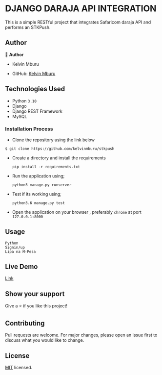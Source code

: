 # DJANGO DARAJA API INTEGRATION

This is a simple RESTful project that integrates Safaricom daraja API and performs an STKPush.

## Author

👤 **Author**
- Kelvin Mburu

- GitHub: [Kelvin Mburu](https://github.com/kelvinmburu)

## Technologies Used

- Python `3.10`
- Django
- Django REST Framework
- MySQL

### Installation Process

- Clone the repository using the link below

```
$ git clone https://github.com/kelvinmburu/stkpush

```

- Create a directory and install the requirements

  ```
  pip install -r requirements.txt
  ```
- Run the application using;
  ```
  python3 manage.py runserver
  ```
- Test if its working using;
  ```
  python3.6 manage.py test
  ```
- Open the application on your browser , preferably `chrome` at port `127.0.0.1:8000`


## Usage

```
Python
Signin/up
Lipa na M-Pesa
```

## Live Demo

[Link]( https://documenter.getpostman.com/view/23533434/2s93CLstja)

## Show your support

Give a ⭐️ if you like this project!

## Contributing

Pull requests are welcome. For major changes, please open an issue first
to discuss what you would like to change.

## License

[MIT](LICENSE.md) licensed.